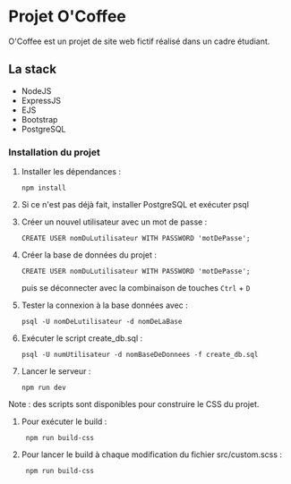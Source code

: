 # Projet O'Coffee

O'Coffee est un projet de site web fictif réalisé dans un cadre étudiant.

## La stack

- NodeJS
- ExpressJS
- EJS 
- Bootstrap
- PostgreSQL

### Installation du projet

1. Installer les dépendances :
   ```npm
   npm install
   ```

2. Si ce n'est pas déjà fait, installer PostgreSQL et exécuter psql
3. Créer un nouvel utilisateur avec un mot de passe :
   ```psql
   CREATE USER nomDuLutilisateur WITH PASSWORD 'motDePasse';
   ```
4. Créer la base de données du projet :
   ```psql
   CREATE USER nomDuLutilisateur WITH PASSWORD 'motDePasse';
   ```
   puis se déconnecter avec la combinaison de touches `Ctrl` + `D`
5. Tester la connexion à la base données avec :
    ```psql
   psql -U nomDeLutilisateur -d nomDeLaBase
   ```
6. Exécuter le script create_db.sql :
   ```psql
   psql -U numUtilisateur -d nomBaseDeDonnees -f create_db.sql
   ```
7. Lancer le serveur :
   ```npm
   npm run dev
   ```

Note : des scripts sont disponibles pour construire le CSS du projet.

1. Pour exécuter le build :
   ```npm
    npm run build-css
    ```
2. Pour lancer le build à chaque modification du fichier src/custom.scss :
   ```npm
    npm run build-css
    ```